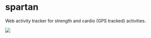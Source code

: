 # spartan
Web activity tracker for strength and cardio (GPS tracked) activities.

<img src="https://travis-ci.org/podusowski/spartan.svg?branch=master" />
